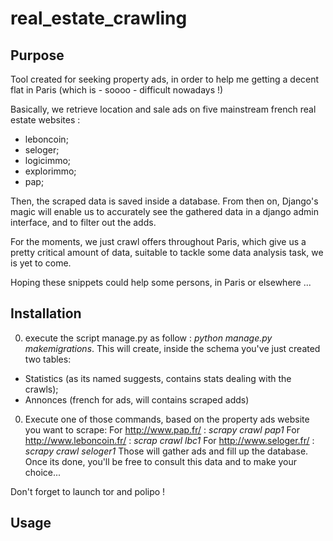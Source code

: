 real_estate_crawling
====================

Purpose
-------
Tool created for seeking property ads, in order to help me getting a decent flat in Paris (which is - soooo - difficult nowadays !)

Basically, we retrieve location and sale ads on five mainstream french real estate websites :
* leboncoin;
* seloger;
* logicimmo;
* explorimmo;
* pap;

Then, the scraped data is saved inside a database. From then on, Django's magic will enable us
to accurately see the gathered data in a django admin interface, and to filter out the adds.

For the moments, we just crawl offers throughout Paris, which give us a pretty critical amount of data,
suitable to tackle some data analysis task, we is yet to come.

Hoping these snippets could help some persons, in Paris or elsewhere ...

Installation
-------------
0. execute the script manage.py as follow : *python manage.py makemigrations*. This will create, inside the schema you've just created two tables:
- Statistics (as its named suggests, contains stats dealing with the crawls);
- Annonces (french for ads, will contains scraped adds)
0. Execute one of those commands, based on the property ads website you want to scrape:
For http://www.pap.fr/ : *scrapy crawl pap1*
For http://www.leboncoin.fr/ : *scrap crawl lbc1*
For http://www.seloger.fr/ : *scrapy crawl seloger1*
Those will gather ads and fill up the database. Once its done, you'll be free to consult this data and to make your choice...

Don't forget to launch tor and polipo !

Usage
-----

